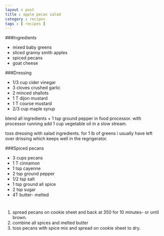 ```yaml
---
layout : post
title : apple pecan salad
category : recipes
tags : [ recipes ]
---
```

###Ingredients
* mixed baby greens
* sliced granny smith apples
* spiced pecans
* goat cheese

###Dressing
* 1/3 cup cider vinegar
* 3 cloves crushed garlic
* 2 minced shallots
* 1 T dijon mustard
* 1 T course mustard
* 2/3 cup maple syrup

blend all ingredients + 1 tsp ground pepper in food processor.  with processor running add 1 cup vegetable oil in a slow stream.

toss dressing with salad ingredients.  for 1 lb of greens i usually have left over drissing which keeps well in the regrigerator.

###Spiced pecans
* 3 cups pecans
* 1 T cinnamon
* 1 tsp cayenne
* 2 tsp ground pepper
* 1/2 tsp salt
* 1 tsp ground all spice
* 2 tsp sugar
* 4T butter- melted

#
1. spread pecans on cookie sheet and back at 350 for 10 minutes- or until brown.
1. combine all spices and melted butter
1. toss pecans with spice mix and spread on cookie sheet to dry.


